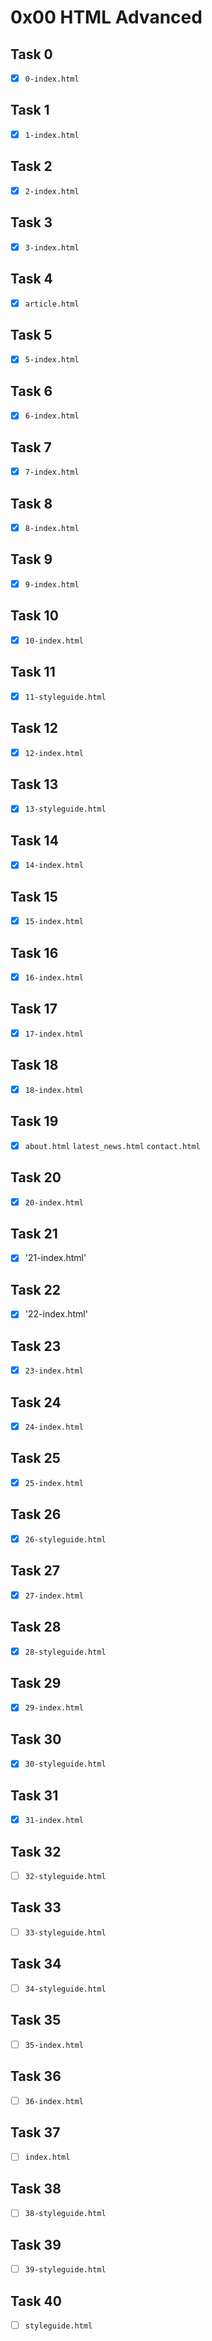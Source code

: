 # 0x00 HTML Advanced

## Task 0

- [x] `0-index.html`

## Task 1

- [x] `1-index.html`

## Task 2

- [x] `2-index.html`

## Task 3

- [x] `3-index.html`

## Task 4

- [x] `article.html`

## Task 5

- [x] `5-index.html`

## Task 6

- [x] `6-index.html`

## Task 7

- [x] `7-index.html`

## Task 8

- [x] `8-index.html`

## Task 9

- [x] `9-index.html`

## Task 10

- [x] `10-index.html`

## Task 11

- [x] `11-styleguide.html`

## Task 12

- [x] `12-index.html`

## Task 13

- [x] `13-styleguide.html`

## Task 14

- [x] `14-index.html`

## Task 15

- [x] `15-index.html`

## Task 16

- [x] `16-index.html`

## Task 17

- [x] `17-index.html`

## Task 18

- [x] `18-index.html`

## Task 19

- [x] `about.html` `latest_news.html` `contact.html`

## Task 20

- [x] `20-index.html`

## Task 21

- [x] '21-index.html'

## Task 22

- [x] '22-index.html'

## Task 23

- [x] `23-index.html`

## Task 24

- [x] `24-index.html`

## Task 25

- [x] `25-index.html`

## Task 26

- [x] `26-styleguide.html`

## Task 27

- [x] `27-index.html`

## Task 28

- [x] `28-styleguide.html`

## Task 29

- [x] `29-index.html`

## Task 30

- [x] `30-styleguide.html`

## Task 31

- [x] `31-index.html`

## Task 32

- [ ] `32-styleguide.html`

## Task 33

- [ ] `33-styleguide.html`

## Task 34

- [ ] `34-styleguide.html`

## Task 35

- [ ] `35-index.html`

## Task 36

- [ ] `36-index.html`

## Task 37

- [ ] `index.html`

## Task 38

- [ ] `38-styleguide.html`

## Task 39

- [ ] `39-styleguide.html`

## Task 40

- [ ] `styleguide.html`
